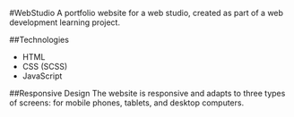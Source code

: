 #WebStudio A portfolio website for a web studio, created as part of a web development learning
project.

##Technologies

- HTML
- CSS (SCSS)
- JavaScript

##Responsive Design The website is responsive and adapts to three types of screens: for mobile
phones, tablets, and desktop computers.
